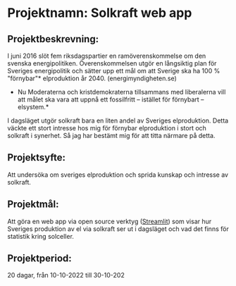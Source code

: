 # Projektnamn: Solkraft web app

## Projektbeskrevning:
I juni 2016 slöt fem riksdagspartier en ramöverenskommelse om den svenska 
energipolitiken. Överenskommelsen utgör en långsiktig plan för Sveriges energipolitik 
och sätter upp ett mål om att Sverige ska ha 100 % "förnybar"* elproduktion år 2040. 
(energimyndigheten.se)
  * Nu Moderaterna och kristdemokraterna tillsammans med liberalerna vill att 
  målet ska vara att uppnå ett fossilfritt – istället för förnybart – elsystem.*

I dagsläget utgör solkraft bara en liten andel av Sveriges elproduktion. Detta väckte 
ett stort intresse hos mig för förnybar elproduktion i stort och solkraft i synerhet.
Så jag har bestämt mig för att titta närmare på detta.

## Projektsyfte:
Att undersöka om sveriges elproduktion och sprida kunskap och intresse av solkraft.

## Projektmål:
Att göra en web app via open source verktyg ([Streamlit](https://streamlit.io/)) som visar hur Sveriges produktion av el 
via solkraft ser ut i dagsläget och vad det finns för statistik kring solceller.

## Projektperiod: 
20 dagar, från 10-10-2022 till 30-10-202

